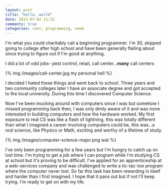 ```yaml
---
layout: post
title: "hello, world"
date: 2013-07-02 11:32
comments: true
categories: rant, programming, newb
---
```


I'm what you could charitably call a beginning programmer. I'm 30, skipped going to 
college after high school and have been generally flailing about since trying to figure 
out if I'm good at anything.

I did a lot of odd jobs- pest control, retail, call center...**many** call centers

{% img /images/call-center.jpg my personal hell %}

I decided I hated these things and went back to school. Three years and two community 
colleges later I have an associate degree and got accepted to the local university.
During this time I discovered Computer Science. 

Now I've been mucking around with computers since I was but somehow I missed programming back then, 
I was only dimly aware of it and was more interested in building computers and how the hardware worked. 
My first exposure to real CS was like a flash of lightning, this was totally different than
what I imagined a career involving computers could be, this was...a *real* science, like
Physics or Math, exciting and worthy of a lifetime of study.

{% img /images/computer-science-major.png wat %}

I've only been programming for a few years but I'm hungry to catch up on lost time. 
I'm trying to get a job where I can program while I'm studying CS at school but it's 
proving to be difficult. I've applied for an apprenticeship at a web-services company 
and was challenged to write a tic-tac-toe program where the computer never lost. 
So far this task has been rewarding in itself and harder than I first imagined. 
I hope that it pans out but if not I'll keep trying. I'm ready to get on with my life.
